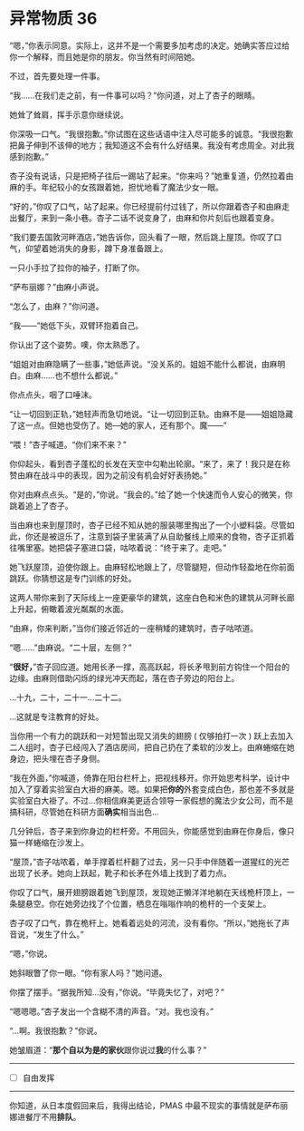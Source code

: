 # 异常物质 36

“嗯，”你表示同意。实际上，这并不是一个需要多加考虑的决定。她确实答应过给你一个解释，而且她是你的朋友。你当然有时间陪她。

不过，首先要处理一件事。

“我……在我们走之前，有一件事可以吗？”你问道，对上了杏子的眼睛。

她耸了耸肩，挥手示意你继续说。

你深吸一口气。“我很抱歉。”你试图在这些话语中注入尽可能多的诚意。“我很抱歉把鼻子伸到不该伸的地方；我知道这不会有什么好结果。我没有考虑周全。对此我感到抱歉。”

杏子没有说话，只是把椅子往后一踢站了起来。“你来吗？”她重复道，仍然拉着由麻的手。年纪较小的女孩跟着她，担忧地看了魔法少女一眼。

“好的，”你叹了口气，站了起来。你已经提前付过钱了，所以你跟着杏子和由麻走出餐厅，来到一条小巷。杏子二话不说变身了，由麻和你片刻后也跟着变身。

“我们要去国敦河畔酒店，”她告诉你，回头看了一眼，然后跳上屋顶。你叹了口气，仰望着她消失的身影，蹲下身准备跟上。

一只小手拉了拉你的袖子，打断了你。

“萨布丽娜？”由麻小声说。

“怎么了，由麻？”你问道。

“我——”她低下头，双臂环抱着自己。

你认出了这个姿势。噢，你太熟悉了。

“姐姐对由麻隐瞒了一些事，”她低声说。“没关系的。姐姐不能什么都说，由麻明白。由麻……也不想什么都说。”

你点点头，咽了口唾沫。

“让一切回到正轨，”她轻声而急切地说。“让一切回到正轨。由麻不是——姐姐隐藏了这一点。但她也受伤了。她—她的家人，还有那个。魔——”

“喂！”杏子喊道。“你们来不来？”

你仰起头，看到杏子蓬松的长发在天空中勾勒出轮廓。“来了，来了！我只是在称赞由麻在战斗中的表现，因为之前没有机会好好表扬她。”

你对由麻点点头。“是的，”你说。“我会的。”给了她一个快速而令人安心的微笑，你跳着追上了杏子。

当由麻也来到屋顶时，杏子已经不知从她的服装哪里掏出了一个小塑料袋。尽管如此，你还是被逗乐了，注意到袋子里装满了从自助餐线上顺来的食物，杏子正抓着往嘴里塞。她把袋子塞进口袋，咕哝着说：“终于来了。走吧。”

她飞跃屋顶，迫使你跟上。由麻轻松地跟上了，尽管腿短，但动作轻盈地在你前面跳跃。你猜想这是专门训练的好处。

这两人带你来到了天际线上一座更豪华的建筑，这座白色和米色的建筑从河畔长廊上升起，俯瞰着波光粼粼的水面。

“由麻，你来判断，”当你们接近邻近的一座稍矮的建筑时，杏子咕哝道。

“嗯……”由麻说。“二十层，左侧？”

“**很好，**”杏子回应道。她用长矛一撑，高高跃起，将长矛甩到前方钩住一个阳台的边缘。由麻则借助闪烁的绿光冲天而起，落在杏子旁边的阳台上。

...十九，二十，二十一...二十二。

...这就是专注教育的好处。

当你用一个有力的跳跃和一对短暂出现又消失的翅膀 ( 仅够拍打一次 ) 跃上去加入二人组时，杏子已经闯入了酒店房间，把自己扔在了柔软的沙发上。由麻蜷缩在她身边，把头埋在杏子身侧。

“我在外面，”你喊道，倚靠在阳台栏杆上，把视线移开。你开始思考科学，设计中加入了穿着实验室白大褂的麻美。嗯。如果把**你的**外套变成白色，那也差不多就是实验室白大褂了。不过...你相信麻美更适合领导一家假想的魔法少女公司，而不是搞科研，尽管她在科研方面**确实**相当出色...

几分钟后，杏子来到你身边的栏杆旁。不用回头，你能感觉到由麻在你身后，像只猫一样蜷缩在沙发上。

“屋顶，”杏子咕哝着，单手撑着栏杆翻了过去，另一只手中伴随着一道猩红的光芒出现了长矛。她向上跃起，靴子和长矛在外墙上找到了着力点。

你叹了口气，展开翅膀跟着她飞到屋顶，发现她正懒洋洋地躺在天线桅杆顶上，一条腿悬空。你在她旁边找了个位置，栖息在嗡嗡作响的桅杆的一个支架上。

杏子叹了口气，靠在桅杆上。她看着远处的河流，没有看你。“所以，”她拖长了声音说，“发生了什么。”

“嗯，”你说。

她斜眼瞥了你一眼。“你有家人吗？”她问道。

你摆了摆手。“据我所知...没有，”你说。“毕竟失忆了，对吧？”

“嗯嗯嗯。”杏子发出一个含糊不清的声音。“对。我也没有。”

“...啊。我很抱歉？”你说。

她皱眉道：“**那个自以为是的家伙**跟你说过**我**的什么事？”

---

- [ ] 自由发挥

---

你知道，从日本度假回来后，我得出结论，PMAS 中最不现实的事情就是萨布丽娜进餐厅不用**排队**。
